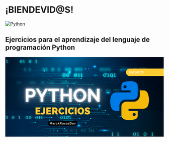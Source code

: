 # ¡BIENDEVID@S!
[![Python](https://img.shields.io/badge/Python-3.10+-yellow?style=for-the-badge&logo=python&logoColor=white&labelColor=101010)](https://python.org)
## Ejercicios para el aprendizaje del lenguaje de programación Python
![](./imagenes/Banner_Python_Basico.png)